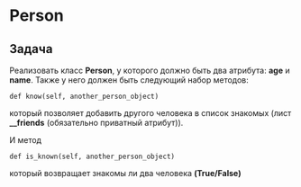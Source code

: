 # Person

## Задача
Реализовать класс **Person**, у которого должно быть два атрибута: **age** и **name**. 
Также у него должен быть следующий набор методов:

`def know(self, another_person_object)`

который позволяет добавить другого человека в список знакомых
(лист **__friends** (обязательно приватный атрибут)).

И метод

`def is_known(self, another_person_object)`

который возвращает знакомы ли два человека **(True/False)**
